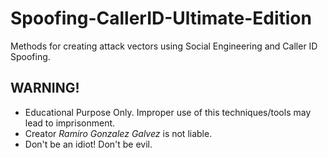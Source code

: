 # Spoofing-CallerID-Ultimate-Edition
Methods for creating attack vectors using Social Engineering and Caller ID Spoofing. 
## WARNING!
- Educational Purpose Only. Improper use of this techniques/tools may lead to imprisonment. 
- Creator *Ramiro Gonzalez Galvez* is not liable. 
- Don't be an idiot! Don't be evil. 

